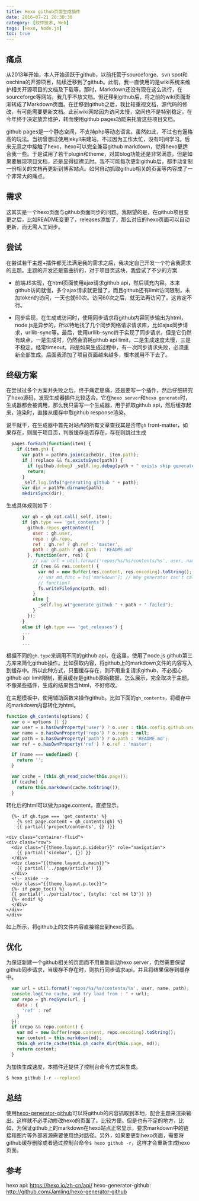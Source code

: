 ```yaml
---
title: Hexo github页面生成插件
date: 2016-07-21 20:30:30
category: [软件技术, Web]
tags: [Hexo, Node.js]
toc: true
---
```


## 痛点
从2013年开始，本人开始活跃于github，以前托管于sourceforge、svn spot和oschina的开源项目，陆续迁移到了github。此前，我一直使用的是wiki系统来维护相关开源项目的文档及下载等。那时，Markdown还没有现在这么流行，在sourceforge等网站，我几乎不放文档。但迁移到github后，将之前的wiki页面渐渐转成了Markdown页面。在迁移到github之后，我比较重视文档，源代码的修改，有可能需要更新文档。此前wiki网站因为访问太慢，空间也不是特别稳定，在今年终于决定放弃维护，转而使用github pages功能来托管这些项目文档。

github pages是一个静态空间，不支持php等动态语言。虽然如此，不过也有逼格高的玩法。当初曾想过使用jekyll来建站，不过因为工作太忙，没有时间学习。后来无意之中接触了hexo，hexo可以完全兼容github markdown，觉得hexo更适合我一些。于是试用了若干plugin和theme，对其blog功能还是非常满意，但是如果要展现项目文档，还是显得捉襟见肘。我不可能每次更新github后，都手动复制一份相关的文档再更新到博客站点。如何自动抓取github相关的页面等内容成了一个非常大的痛点。

<!-- more -->

## 需求
这其实是一个hexo页面与github页面同步的问题。我期望的是，在github项目变更之后，比如README变更了，releases添加了，那么对应的hexo页面可以自动更新，而无需人工同步。

## 尝试

在尝试若干主题+插件都无法满足我的需求之后，我决定自己开发一个符合我需求的主题。主题的开发还是蛮曲折的，对于项目页这块，我尝试了不少的方案

- 前端JS实现，在html页面使用ajax请求github api，然后填充内容。本来github访问就慢，多个ajax请求就更慢了，而且github还有limit访问限制，未加token的访问，一天也就60次。访问60次之后，就无法再访问了。这肯定不行。

- 同步实现，在生成或访问时，使用同步请求将github内容同步输出为html，node.js是异步的，所以特地找了几个同步网络请求请求库，比如ajax同步请求，urllib-sync等。最后，使用urllib-sync终于实现了同步请求，但是它仍然有缺点，一是生成时，仍然会消耗github api limit，二是生成速度太慢，三是不稳定，经常timeout。四是如果生成过程中，有一次同步请求失败，必须重新全部生成。后面我添加了项目页面越来越多，根本就用不下去了。

## 终级方案
在尝试过多个方案并失败之后，终于痛定思痛，还是要写一个插件，然后仔细研究了hexo源码，发现生成器插件比较适合。它在`hexo server`和`hexo generate`时，生成器都会被调用，那么我只需写一个生成器，用于抓取github api，然后缓存起来，渲染时，直接从缓存中取github response渲染。

说干就干，在生成器中首先对站点的所有文章查找其是否带`gh` front-matter，如果存在，则属于项目页，判断缓存是否存在，存在则跳过生成
```js
  pages.forEach(function(item) {
    if (item.gh) {
      var path = pathFn.join(cacheDir, item.path);
      if (!replace && fs.existsSync(path)) {
        if (github.debug) _self.log.debug(path + " exists skip generate");
        return;
      }
      _self.log.info("generating github " + path);
      var dir = pathFn.dirname(path);
      mkdirsSync(dir);
```

生成具体规则如下：
```js
      var gh = gh_opt.call(_self, item);
      if (gh.type === 'get_contents') {
        github.repos.getContent({
          user : gh.user,
          repo : gh.repo,
          ref : gh.ref ? gh.ref : 'master',
          path : gh.path ? gh.path : 'README.md'
        }, function(err, res) {
          // var url = util.format('repos/%s/%s/contents/%s', user, name, path);
          if (res && res.content) {
            var md = new Buffer(res.content, res.encoding).toString();
            // var md_func = hs['markdown']; // Why generator can't call helper
            // function?
            fs.writeFileSync(path, md);
          }
          else {
            _self.log.w("generate github " + path + " failed");
          }
        });
      }
      else if (gh.type === 'get_releases') {
      ...
      }
      ...
```

根据不同的`gh.type`来调用不同的github api，在这里，使用了node.js github第三方库来简化github操作。比如获取内容，将github上的markdown文件的内容写入到缓存中。所以此种方式，只要缓存存在，则不用重复请求github，不必担心github api limit限制，而且缓存是github原始数据，怎么展示，完全取决于主题。不像某些插件，生成的结果包含html，不好修改。

在主题模板中，使用辅助函数来操作github。比如下面的`gh_contents`，将缓存中的markdown内容转化为html。

```js
function gh_contents(options) {
  var o = options || {}
  var user = o.hasOwnProperty('user') ? o.user : this.config.github.user;
  var name = o.hasOwnProperty('repo') ? o.repo : null;
  var path = o.hasOwnProperty('path') ? o.path : 'README.md';
  var ref = o.hasOwnProperty('ref') ? o.ref : 'master';

  if (name === undefined) {
    return '';
  }

  var cache = (this.gh_read_cache(this.page));
  if (cache) {
    return this.markdown(cache.toString());
  }
```
转化后的html可以做为page.content，直接显示。

```htmlbars
  {%- if gh.type === 'get_contents' %} 
    {% set page.content = gh_contents(gh) %}
    {{ partial('project/contents', {} )}}
```
```htmlbars
<div class="container-fluid">
<div class="row">
  <div class="{{theme.layout.p.sidebar}}" role="navigation">
    {{ partial('sidebar', {}) }}
  </div>
  <div class="{{theme.layout.p.main}}">
    {{ partial('../page/article') }}
  </div>
  <!-- aside -->
  <div class="{{theme.layout.p.toc}}">
  {%- if page_toc() %}
  {{ partial('../partial/toc', {style: 'col m4 l3'}) }}
  {%- endif %}
  </div>
</div>
</div>
```

如上所示，将github上的文件内容直接输出到hexo页面。

## 优化
为保证新建一个github相关的页面而不用重新启动hexo server，仍然需要保留github同步请求，当缓存不存在时，则执行同步请求api，并且将结果保存到缓存中。
```js
  var url = util.format('repos/%s/%s/contents/%s', user, name, path);
  console.log("no cache, and try load from : " + url);
  var repo = gh.reqSync(url, {
    data : {
      'ref' : ref
    }
  });
  if (repo && repo.content) {
    var md = new Buffer(repo.content, repo.encoding).toString();
    var content = this.markdown(md);
    this.gh_write_cache(this.gh_cache_dir(this.page, md));
    return content;
  }
```

为加快生成速度，本插件还提供了控制台命令方式来生成。
```bash
$ hexo github [-r --replace]
```

## 总结
使用[hexo-generator-github]可以将github的内容抓取到本地，配合主题来渲染输出。这样就不必手动修改hexo的页面了。比较方便。但是也有不足的地方，比如，为保证github上的markdown在hexo站点正常显示，要求markdown中的链接和图片等外部资源需要使用绝对路径。另外，如果要更新hexo页面，需要将github缓存删除或者通过控制台命令`$ hexo github -r`，这样才会重新生成hexo页面。


## 参考
hexo api: https://hexo.io/zh-cn/api/
hexo-generator-github: http://github.com/Jamling/hexo-generator-github

[hexo api]: https://hexo.io/zh-cn/api/
[hexo]: https://hexo.io
[hexo-generator-index2]: http://github.com/Jamling/hexo-generator-index2
[hexo-generator-github]: http://github.com/Jamling/hexo-generator-github
[hexo-generator-i18n]: http://github.com/Jamling/hexo-generator-i18n
